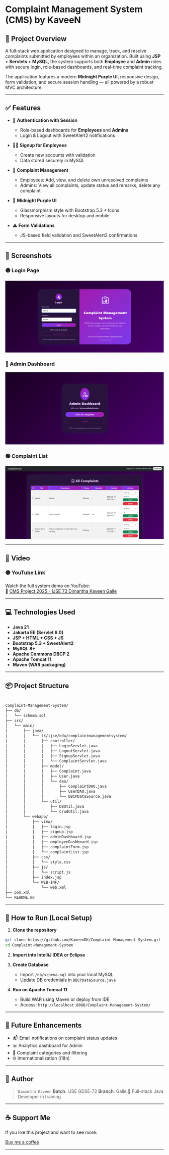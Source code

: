 # Complaint Management System (CMS) by KaveeN

## 📌 Project Overview

A full-stack web application designed to manage, track, and resolve complaints submitted by employees within an organization. Built using **JSP + Servlets + MySQL**, the system supports both **Employee** and **Admin** roles with secure login, role-based dashboards, and real-time complaint tracking.

The application features a modern **Midnight Purple UI**, responsive design, form validation, and secure session handling — all powered by a robust MVC architecture.

---

## ✅ Features

- 🔐 **Authentication with Session**
  - Role-based dashboards for **Employees** and **Admins**
  - Login & Logout with SweetAlert2 notifications

- 🧑‍💼 **Signup for Employees**
  - Create new accounts with validation
  - Data stored securely in MySQL

- 📝 **Complaint Management**
  - Employees: Add, view, and delete own unresolved complaints
  - Admins: View all complaints, update status and remarks, delete any complaint

- 🎨 **Midnight Purple UI**
  - Glassmorphism style with Bootstrap 5.3 + Icons
  - Responsive layouts for desktop and mobile

- ⚠️ **Form Validations**
  - JS-based field validation and SweetAlert2 confirmations

---

## 📸 Screenshots

### 🟣 Login Page
![Login](screenshots/login.png)

### 🔵 Admin Dashboard
![Admin](screenshots/adminDashboard.png)

### 🟢 Complaint List
![List](screenshots/complaintList.png)

---

## 📸 Video

### 🟣 YouTube Link

Watch the full system demo on YouTube:  
🎥 [CMS Project 2025 - IJSE 72 Dimantha Kaveen Galle](https://www.youtube.com/watch?v=ts2SuViEZxA)

---


## 💻 Technologies Used

- **Java 21**
- **Jakarta EE (Servlet 6.0)**
- **JSP + HTML + CSS + JS**
- **Bootstrap 5.3 + SweetAlert2**
- **MySQL 8+**
- **Apache Commons DBCP 2**
- **Apache Tomcat 11**
- **Maven (WAR packaging)**

---

## 📦 Project Structure

```

Complaint-Management-System/
├── db/
│   └── schema.sql
├── src/
│   └── main/
│       ├── java/
│       │   └── lk/ijse/edu/complaintmanagementsystem/
│       │       ├── controller/
│       │       │   ├── LoginServlet.java
│       │       │   ├── LogoutServlet.java
│       │       │   ├── SignupServlet.java
│       │       │   └── ComplaintServlet.java
│       │       ├── model/
│       │       │   ├── Complaint.java
│       │       │   ├── User.java
│       │       │   └── dao/
│       │       │       ├── ComplaintDAO.java
│       │       │       ├── UserDAO.java
│       │       │       └── DBCPDataSource.java
│       │       └── util/
│       │           ├── DBUtil.java
│       │           └── CrudUtil.java
│       └── webapp/
│           ├── view/
│           │   ├── login.jsp
│           │   ├── signup.jsp
│           │   ├── adminDashboard.jsp
│           │   ├── employeeDashboard.jsp
│           │   ├── complaintForm.jsp
│           │   └── complaintList.jsp
│           ├── css/
│           │   └── style.css
│           ├── js/
│           │   └── script.js
│           ├── index.jsp
│           └── WEB-INF/
│               └── web.xml
├── pom.xml
└── README.md

````

---

## 🧪 How to Run (Local Setup)

1. **Clone the repository**
```sh
git clone https://github.com/KaveenDK/Complaint-Management-System.git
cd Complaint-Management-System
````

2. **Import into IntelliJ IDEA or Eclipse**

3. **Create Database**

    * Import `/db/schema.sql` into your local MySQL
    * Update DB credentials in `DBCPDataSource.java`

4. **Run on Apache Tomcat 11**

    * Build WAR using Maven or deploy from IDE
    * Access: `http://localhost:8080/Complaint-Management-System/`

---

## 🔄 Future Enhancements

* 📬 Email notifications on complaint status updates
* 📊 Analytics dashboard for Admin
* 🧾 Complaint categories and filtering
* 🌐 Internationalization (i18n)

---

## 🙌 Author

> `Dimantha Kaveen`
> **Batch**: IJSE GDSE-72
> **Branch**: Galle
> 💼 Full-stack Java Developer in training

---

## ☕ Support Me

If you like this project and want to see more:

[Buy me a coffee](https://www.buymeacoffee.com/vpdkkaveenp)

---

